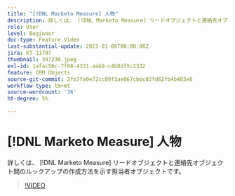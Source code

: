 ```yaml
---
title: "[!DNL Marketo Measure] 人物"
description: 詳しくは、 [!DNL Marketo Measure] リードオブジェクトと連絡先オブジェクト間のルックアップの作成方法を示す担当者オブジェクトです。
role: User
level: Beginner
doc-type: Feature Video
last-substantial-update: 2023-01-06T00:00:00Z
jira: KT-11707
thumbnail: 347230.jpeg
exl-id: 1afac56c-7f88-4331-aab9-c4b8df5c2332
feature: CRM Objects
source-git-commit: 2fb7fa9e72cc89f3ae867cbbc02fd62fb4b485e6
workflow-type: tm+mt
source-wordcount: '36'
ht-degree: 5%

---
```


# [!DNL Marketo Measure] 人物

詳しくは、 [!DNL Marketo Measure] リードオブジェクトと連絡先オブジェクト間のルックアップの作成方法を示す担当者オブジェクトです。

>[!VIDEO](https://video.tv.adobe.com/v/347230/?quality=12&learn=on)
